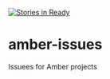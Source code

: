 [![Stories in Ready](https://badge.waffle.io/project-capo/amber-issues.png?label=ready&title=Ready)](https://waffle.io/project-capo/amber-issues)
# amber-issues
Issuees for Amber projects
